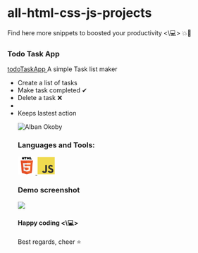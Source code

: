 # all-html-css-js-projects

Find here more snippets to boosted your productivity <\💻> 💥🚀

### Todo Task App
<a href="./todo-list"> todoTaskApp </a>
A simple Task list maker
<ul>
    <li> Create a list of tasks </li>
    <li> Make task completed ✔</li>
    <li> Delete a task ❌<li>
    <li> Keeps lastest action </li>
<p align="left"> <img src="https://komarev.com/ghpvc/?username=alban-okoby&label=Profile%20views&color=0e75b6&style=flat" alt="Alban Okoby" /> </p>

<h3 align="left">Languages and Tools:</h3>
<p align="left"> <a href="https://www.w3.org/html/" target="_blank" rel="noreferrer"> <img src="https://raw.githubusercontent.com/devicons/devicon/master/icons/html5/html5-original-wordmark.svg" alt="html5" width="40" height="40"/> </a>  <a href="https://developer.mozilla.org/en-US/docs/Web/JavaScript" target="_blank" rel="noreferrer"> <img src="https://raw.githubusercontent.com/devicons/devicon/master/icons/javascript/javascript-original.svg" alt="javascript" width="40" height="40"/> </a> 
</p>

### Demo screenshot
<img src="./project_sreens/screen1.png">

#### Happy coding <\💻>
Best regards, cheer ⭐